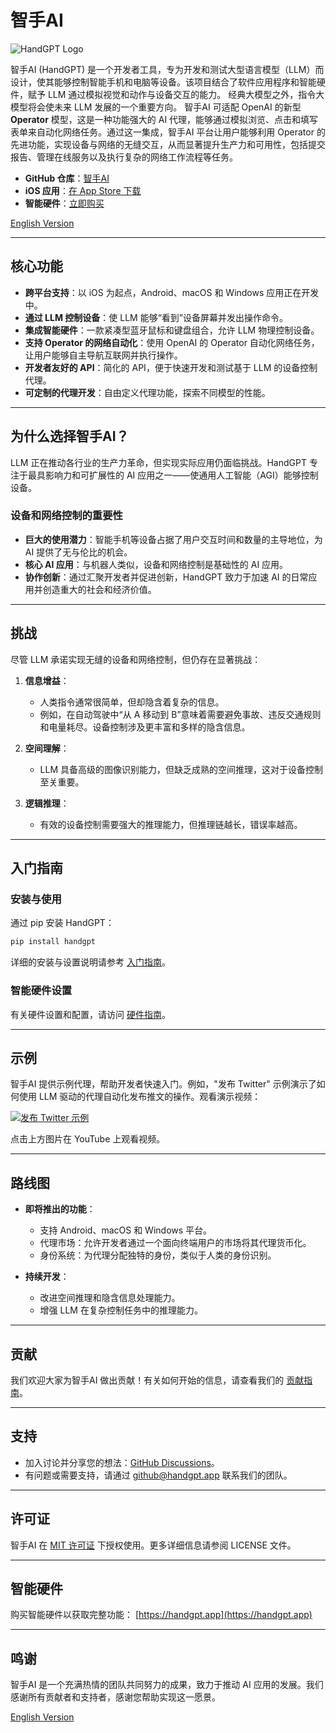 # 智手AI

![HandGPT Logo](https://avatars.githubusercontent.com/u/177122101?s=100&v=4)

智手AI (HandGPT) 是一个开发者工具，专为开发和测试大型语言模型（LLM）而设计，使其能够控制智能手机和电脑等设备。该项目结合了软件应用程序和智能硬件，赋予 LLM 通过模拟视觉和动作与设备交互的能力。
经典大模型之外，指令大模型将会使未来 LLM 发展的一个重要方向。
智手AI 可适配 OpenAI 的新型 **Operator** 模型，这是一种功能强大的 AI 代理，能够通过模拟浏览、点击和填写表单来自动化网络任务。通过这一集成，智手AI 平台让用户能够利用 Operator 的先进功能，实现设备与网络的无缝交互，从而显著提升生产力和可用性，包括提交报告、管理在线服务以及执行复杂的网络工作流程等任务。

- **GitHub 仓库**：[智手AI](https://github.com/handgpt/HandGPT)
- **iOS 应用**：[在 App Store 下载](https://apps.apple.com/us/app/handgpt/id6737915559)
- **智能硬件**：[立即购买](https://handgpt.app)

[English Version](README.md)

---

## 核心功能

- **跨平台支持**：以 iOS 为起点，Android、macOS 和 Windows 应用正在开发中。
- **通过 LLM 控制设备**：使 LLM 能够“看到”设备屏幕并发出操作命令。
- **集成智能硬件**：一款紧凑型蓝牙鼠标和键盘组合，允许 LLM 物理控制设备。
- **支持 Operator 的网络自动化**：使用 OpenAI 的 Operator 自动化网络任务，让用户能够自主导航互联网并执行操作。
- **开发者友好的 API**：简化的 API，便于快速开发和测试基于 LLM 的设备控制代理。
- **可定制的代理开发**：自由定义代理功能，探索不同模型的性能。

---

## 为什么选择智手AI？

LLM 正在推动各行业的生产力革命，但实现实际应用仍面临挑战。HandGPT 专注于最具影响力和可扩展性的 AI 应用之一——使通用人工智能（AGI）能够控制设备。

### 设备和网络控制的重要性

- **巨大的使用潜力**：智能手机等设备占据了用户交互时间和数量的主导地位，为 AI 提供了无与伦比的机会。
- **核心 AI 应用**：与机器人类似，设备和网络控制是基础性的 AI 应用。
- **协作创新**：通过汇聚开发者并促进创新，HandGPT 致力于加速 AI 的日常应用并创造重大的社会和经济价值。

---

## 挑战

尽管 LLM 承诺实现无缝的设备和网络控制，但仍存在显著挑战：

1. **信息增益**：
   - 人类指令通常很简单，但却隐含着复杂的信息。
   - 例如，在自动驾驶中“从 A 移动到 B”意味着需要避免事故、违反交通规则和电量耗尽。设备控制涉及更丰富和多样的隐含信息。

2. **空间理解**：
   - LLM 具备高级的图像识别能力，但缺乏成熟的空间推理，这对于设备控制至关重要。

3. **逻辑推理**：
   - 有效的设备控制需要强大的推理能力，但推理链越长，错误率越高。

---

## 入门指南

### 安装与使用
通过 pip 安装 HandGPT：

```bash
pip install handgpt
```

详细的安装与设置说明请参考 [入门指南](docs/getting_started.md)。

### 智能硬件设置
有关硬件设置和配置，请访问 [硬件指南](docs/hardware.md)。

---

## 示例

智手AI 提供示例代理，帮助开发者快速入门。例如，"发布 Twitter" 示例演示了如何使用 LLM 驱动的代理自动化发布推文的操作。观看演示视频：

[![发布 Twitter 示例](https://img.youtube.com/vi/9GSG7uFv8p8/0.jpg)](https://www.youtube.com/watch?v=9GSG7uFv8p8)

点击上方图片在 YouTube 上观看视频。

---

## 路线图

- **即将推出的功能**：
  - 支持 Android、macOS 和 Windows 平台。
  - 代理市场：允许开发者通过一个面向终端用户的市场将其代理货币化。
  - 身份系统：为代理分配独特的身份，类似于人类的身份识别。

- **持续开发**：
  - 改进空间推理和隐含信息处理能力。
  - 增强 LLM 在复杂控制任务中的推理能力。

---

## 贡献

我们欢迎大家为智手AI 做出贡献！有关如何开始的信息，请查看我们的 [贡献指南](CONTRIBUTING.md)。

---

## 支持

- 加入讨论并分享您的想法：[GitHub Discussions](https://github.com/handgpt/HandGPT/discussions)。
- 有问题或需要支持，请通过 [github@handgpt.app](mailto:github@handgpt.app) 联系我们的团队。

---

## 许可证

智手AI 在 [MIT 许可证](LICENSE) 下授权使用。更多详细信息请参阅 LICENSE 文件。

---

## 智能硬件

购买智能硬件以获取完整功能：
[https://handgpt.app](https://handgpt.app)

---

## 鸣谢

智手AI 是一个充满热情的团队共同努力的成果，致力于推动 AI 应用的发展。我们感谢所有贡献者和支持者，感谢您帮助实现这一愿景。

[English Version](README.md)

